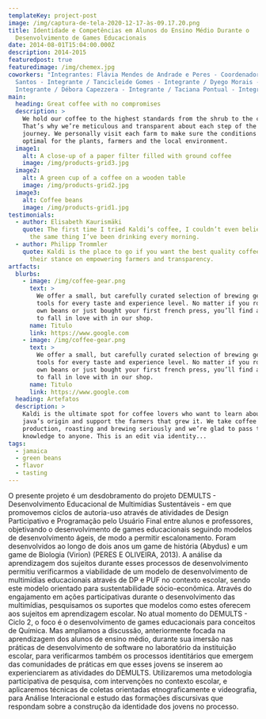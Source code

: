 ```yaml
---
templateKey: project-post
image: /img/captura-de-tela-2020-12-17-às-09.17.20.png
title: Identidade e Competências em Alunos do Ensino Médio Durante o
  Desenvolvimento de Games Educacionais
date: 2014-08-01T15:04:00.000Z
description: 2014-2015
featuredpost: true
featuredimage: /img/chemex.jpg
coworkers: "Integrantes: Flávia Mendes de Andrade e Peres - Coordenador / Rafael
  Santos - Integrante / Tancicleide Gomes - Integrante / Dyego Morais -
  Integrante / Débora Capezzera - Integrante / Taciana Pontual - Integrante."
main:
  heading: Great coffee with no compromises
  description: >
    We hold our coffee to the highest standards from the shrub to the cup.
    That’s why we’re meticulous and transparent about each step of the coffee’s
    journey. We personally visit each farm to make sure the conditions are
    optimal for the plants, farmers and the local environment.
  image1:
    alt: A close-up of a paper filter filled with ground coffee
    image: /img/products-grid3.jpg
  image2:
    alt: A green cup of a coffee on a wooden table
    image: /img/products-grid2.jpg
  image3:
    alt: Coffee beans
    image: /img/products-grid1.jpg
testimonials:
  - author: Elisabeth Kaurismäki
    quote: The first time I tried Kaldi’s coffee, I couldn’t even believe that was
      the same thing I’ve been drinking every morning.
  - author: Philipp Trommler
    quote: Kaldi is the place to go if you want the best quality coffee. I love
      their stance on empowering farmers and transparency.
artfacts:
  blurbs:
    - image: /img/coffee-gear.png
      text: >
        We offer a small, but carefully curated selection of brewing gear and
        tools for every taste and experience level. No matter if you roast your
        own beans or just bought your first french press, you’ll find a gadget
        to fall in love with in our shop.
      name: Titulo
      link: https://www.google.com
    - image: /img/coffee-gear.png
      text: >
        We offer a small, but carefully curated selection of brewing gear and
        tools for every taste and experience level. No matter if you roast your
        own beans or just bought your first french press, you’ll find a gadget
        to fall in love with in our shop.
      name: Titulo
      link: https://www.google.com
  heading: Artefatos
  description: >
    Kaldi is the ultimate spot for coffee lovers who want to learn about their
    java’s origin and support the farmers that grew it. We take coffee
    production, roasting and brewing seriously and we’re glad to pass that
    knowledge to anyone. This is an edit via identity...
tags:
  - jamaica
  - green beans
  - flavor
  - tasting
---
```

O presente projeto é um desdobramento do projeto DEMULTS - Desenvolvimento Educacional de Multimídias Sustentáveis - em que promovemos ciclos de autoria-uso através de atividades de Design Participativo e Programação pelo Usuário Final entre alunos e professores, objetivando o desenvolvimento de games educacionais seguindo modelos de desenvolvimento ágeis, de modo a permitir escalonamento. Foram desenvolvidos ao longo de dois anos um game de história (Abydus) e um game de Biologia (Virion) (PERES E OLIVEIRA, 2013). A análise da aprendizagem dos sujeitos durante esses processos de desenvolvimento permitiu verificarmos a viabilidade de um modelo de desenvolvimento de multimídias educacionais através de DP e PUF no contexto escolar, sendo este modelo orientado para sustentabilidade sócio-econômica. Através do engajamento em ações participativas durante o desenvolvimento das multimídias, pesquisamos os suportes que modelos como estes oferecem aos sujeitos em aprendizagem escolar. No atual momento do DEMULTS - Ciclo 2, o foco é o desenvolvimento de games educacionais para conceitos de Química. Mas ampliamos a discussão, anteriormente focada na aprendizagem dos alunos de ensino médio, durante sua imersão nas práticas de desenvolvimento de software no laboratório da instituição escolar, para verificarmos também os processos identitários que emergem das comunidades de práticas em que esses jovens se inserem ao experienciarem as atividades do DEMULTS. Utilizaremos uma metodologia participativa de pesquisa, com intervenções no contexto escolar, e aplicaremos técnicas de coletas orientadas etnograficamente e videografia, para Análise Interacional e estudo das formações discursivas que respondam sobre a construção da identidade dos jovens no processo.